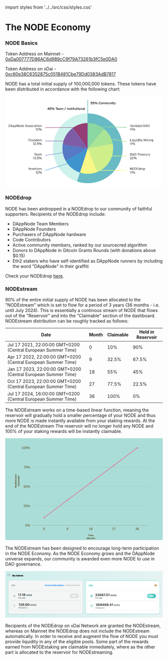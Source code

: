 import styles from '../../src/css/styles.css'

# The NODE Economy

### NODE Basics

Token Address on Mainnet - [0xDa007777D86AC6d989cC9f79A73261b3fC5e0DA0](https://etherscan.io/address/0xDa007777D86AC6d989cC9f79A73261b3fC5e0DA0)

Token Address on xDai - [0xc60e38C6352875c051B481Cbe79Dd0383AdB7817](https://blockscout.com/xdai/mainnet/address/0xc60e38C6352875c051B481Cbe79Dd0383AdB7817/transactions)

NODE has a total initial supply of 100,000,000 tokens. These tokens have been distributed in accordance with the following chart:

<img id="border" alt="NODEdrop Distro PIE chart" src="../../img/DAO/Distribution.png" />

### NODEdrop

NODE has been airdropped in a NODEdrop to our community of faithful supporters. Recipients of the NODEdrop include:

- DAppNode Team Members
- DAppNode Founders
- Purchasers of DAppNode hardware
- Code Contributors
- Active community members, ranked by our sourcecred algorithm
- Donors to DAppNode in Gitcoin Grants Rounds (with donations above $0.15)
- Eth2 stakers who have self-identified as DAppNode runners by including the word "DAppNode" in their graffiti

Check your NODEdrop [here](http://app.dappnode.io/nodedrop).

### NODEstream

90% of the entire initial supply of NODE has been allocated to the "NODEstream" which is set to flow for a period of 3 years (36 months - i.e. until July 2024). This is essentially a continous stream of NODE that flows out of the "Reservoir" and into the "Claimable" section of the dashboard. NODEstream distribution can be roughly tracked as follows:

| Date                                                          | Month | Claimable | Held in Reservoir |
| ------------------------------------------------------------- | ----- | --------- | ----------------- |
| Jul 17 2021, 22:00:00 GMT+0200 (Central European Summer Time) | 0     | 10%       | 90%               |
| Apr 17 2022, 22:00:00 GMT+0200 (Central European Summer Time) | 9     | 32.5%     | 67.5%             |
| Jan 17 2023, 22:00:00 GMT+0200 (Central European Summer Time) | 18    | 55%       | 45%               |
| Oct 17 2023, 22:00:00 GMT+0200 (Central European Summer Time) | 27    | 77.5%     | 22.5%             |
| Jul 17 2024, 16:00:00 GMT+0200 (Central European Summer Time) | 36    | 100%      | 0%                |

The NODEstream works on a time-based linear function, meaning the reservoir will gradually hold a smaller percentage of your NODE and thus more NODE is made instantly available from your staking rewards. At the end of the NODEstream The reservoir will no longer hold any NODE and 100% of your staking rewards will be instantly claimable.

<p align="center">
    <img width="800"src="../../img/DAO/nodestream-vesting.png"/>
</p>

The NODEstream has been designed to encourage long-term participation in the NODE Economy. As the NODE Economy grows and the DAppNode universe expands, our community is awarded even more NODE to use in DAO governance.

<p align="center">
    <img width="1000" src="../../img/DAO/claimNODEui.png"/>
</p>

Recipients of the NODEdrop on xDai Network are granted the NODEstream, whereas on Mainnet the NODEdrop does not include the NODEstream automatically. In order to receive and augment the flow of NODE you must provide liquidity in any of the eligible pools. Some part of the rewards earned from NODEstaking are claimable immediately, where as the other part is allocated to the reservoir for NODEstreaming.
